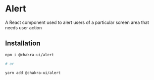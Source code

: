 # Alert

A React component used to alert users of a particular screen area that needs
user action

## Installation

```sh
npm i @chakra-ui/alert

# or

yarn add @chakra-ui/alert
```
